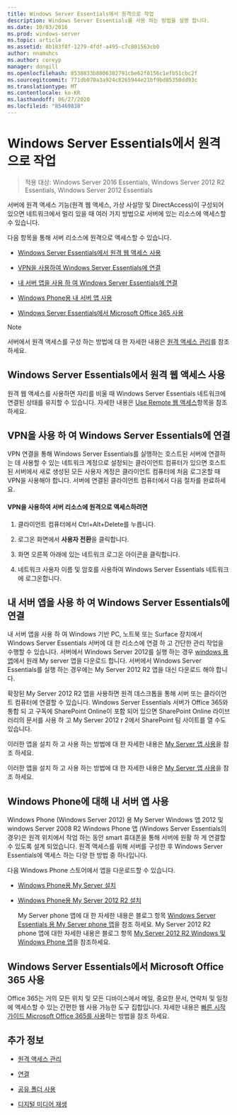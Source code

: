 ```yaml
---
title: Windows Server Essentials에서 원격으로 작업
description: Windows Server Essentials를 사용 하는 방법을 설명 합니다.
ms.date: 10/03/2016
ms.prod: windows-server
ms.topic: article
ms.assetid: 8b183f8f-1279-4fdf-a495-c7c801563cb0
author: nnamuhcs
ms.author: coreyp
manager: dongill
ms.openlocfilehash: 0530833b8006302791cbe62f0156c1efb51cbc2f
ms.sourcegitcommit: 771db070a3a924c8265944e21bf9bd85350dd93c
ms.translationtype: MT
ms.contentlocale: ko-KR
ms.lasthandoff: 06/27/2020
ms.locfileid: "85469838"
---
```

# <a name="work-remotely-in-windows-server-essentials"></a>Windows Server Essentials에서 원격으로 작업

>적용 대상: Windows Server 2016 Essentials, Windows Server 2012 R2 Essentials, Windows Server 2012 Essentials

 서버에 원격 액세스 기능(원격 웹 액세스, 가상 사설망 및 DirectAccess)이 구성되어 있으면 네트워크에서 멀리 있을 때 여러 가지 방법으로 서버에 있는 리소스에 액세스할 수 있습니다.

 다음 항목을 통해 서버 리소스에 원격으로 액세스할 수 있습니다.


-   [Windows Server Essentials에서 원격 웹 액세스 사용](Work-Remotely-in-Windows-Server-Essentials.md#BKMA_RWA)

-   [VPN을 사용하여 Windows Server Essentials에 연결](Work-Remotely-in-Windows-Server-Essentials.md#BKMK_3)

-   [내 서버 앱을 사용 하 여 Windows Server Essentials에 연결](Work-Remotely-in-Windows-Server-Essentials.md#BKMK_App)

-   [Windows Phone용 내 서버 앱 사용](Work-Remotely-in-Windows-Server-Essentials.md#BKMK_2)

-   [Windows Server Essentials에서 Microsoft Office 365 사용](Work-Remotely-in-Windows-Server-Essentials.md#BKMK_O365)

> [!NOTE]
>  서버에서 원격 액세스를 구성 하는 방법에 대 한 자세한 내용은 [원격 액세스 관리](../manage/Manage-Anywhere-Access-in-Windows-Server-Essentials.md)를 참조 하세요.

##  <a name="use-remote-web-access-in-windows-server-essentials"></a><a name="BKMA_RWA"></a>Windows Server Essentials에서 원격 웹 액세스 사용

 원격 웹 액세스를 사용하면 자리를 비울 때 Windows Server Essentials 네트워크에 연결된 상태를 유지할 수 있습니다. 자세한 내용은 [Use Remote 웹 액세스](Use-Remote-Web-Access-in-Windows-Server-Essentials.md)항목을 참조 하세요.


##  <a name="use-vpn-to-connect-to-windows-server-essentials"></a><a name="BKMK_3"></a>VPN을 사용 하 여 Windows Server Essentials에 연결
 VPN 연결을 통해 Windows Server Essentials를 실행하는 호스트된 서버에 연결하는 데 사용할 수 있는 네트워크 계정으로 설정되는 클라이언트 컴퓨터가 있으면 호스트된 서버에서 새로 생성된 모든 사용자 계정은 클라이언트 컴퓨터에 처음 로그온할 때 VPN을 사용해야 합니다. 서버에 연결된 클라이언트 컴퓨터에서 다음 절차를 완료하세요.

#### <a name="to-use-vpn-to-remotely-access-server-resources"></a>VPN을 사용하여 서버 리소스에 원격으로 액세스하려면

1.  클라이언트 컴퓨터에서 Ctrl+Alt+Delete를 누릅니다.

2.  로그온 화면에서 **사용자 전환**을 클릭합니다.

3.  화면 오른쪽 아래에 있는 네트워크 로그온 아이콘을 클릭합니다.

4.  네트워크 사용자 이름 및 암호를 사용하여 Windows Server Essentials 네트워크에 로그온합니다.

##  <a name="use-the-my-server-app-to-connect-to-windows-server-essentials"></a><a name="BKMK_App"></a>내 서버 앱을 사용 하 여 Windows Server Essentials에 연결
 내 서버 앱을 사용 하 여 Windows 기반 PC, 노트북 또는 Surface 장치에서 Windows Server Essentials 서버에 대 한 리소스에 연결 하 고 간단한 관리 작업을 수행할 수 있습니다. 서버에서 Windows Server 2012를 실행 하는 경우 [windows 용 앱](https://windows.microsoft.com/windows-8/apps)에서 원래 My server 앱을 다운로드 합니다. 서버에서 Windows Server Essentials를 실행 하는 경우에는 My Server 2012 R2 앱을 대신 다운로드 해야 합니다.

 확장된 My Server 2012 R2 앱을 사용하면 원격 데스크톱을 통해 서버 또는 클라이언트 컴퓨터에 연결할 수 있습니다. Windows Server Essentials 서버가 Office 365와 통합 되 고 구독에 SharePoint Online이 포함 되어 있으면 SharePoint Online 라이브러리의 문서를 사용 하 고 My Server 2012 r 2에서 SharePoint 팀 사이트를 열 수도 있습니다.


 이러한 앱을 설치 하 고 사용 하는 방법에 대 한 자세한 내용은 [My Server 앱 사용](Use-the-My-Server-App-to-Connect-to-Windows-Server-Essentials.md)을 참조 하세요.

 이러한 앱을 설치 하 고 사용 하는 방법에 대 한 자세한 내용은 [My Server 앱 사용](../use/Use-the-My-Server-App-to-Connect-to-Windows-Server-Essentials.md)을 참조 하세요.


##  <a name="use-the-my-server-app-for-windows-phone"></a><a name="BKMK_2"></a>Windows Phone에 대해 내 서버 앱 사용
 Windows Phone (Windows Server 2012) 용 My Server Windows 앱 2012 및 windows Server 2008 R2 Windows Phone 앱 (Windows Server Essentials의 경우)은 원격 위치에서 작업 하는 동안 smart 휴대폰을 통해 서버에 원활 하 게 연결할 수 있도록 설계 되었습니다. 원격 액세스를 위해 서버를 구성한 후 Windows Server Essentials에 액세스 하는 다양 한 방법 중 하나입니다.

 다음 Windows Phone 스토어에서 앱을 다운로드할 수 있습니다.

- [Windows Phone용 My Server 설치](http://www.windowsphone.com/store/app/my-server/6c2f98d5-6fcf-4e1d-b8b1-cde62ea1a94a)

- [Windows Phone용 My Server 2012 R2 설치](http://www.windowsphone.com/store/app/my-server-2012-r2/44f596b5-0477-4096-b96e-ddd6ef64ad6b)

  My Server phone 앱에 대 한 자세한 내용은 블로그 항목 [Windows Server Essentials 용 My Server phone 앱](https://blogs.technet.com/b/sbs/archive/2012/09/18/my-server-phone-app-for-windows-server-2012-essentials.aspx)을 참조 하세요. My Server 2012 R2 phone 앱에 대한 자세한 내용은 블로그 항목 [My Server 2012 R2 Windows 및 Windows Phone 앱](https://blogs.technet.com/b/sbs/archive/2013/11/19/my-server-2012-r2-windows-and-windows-phone-apps.aspx)을 참조하세요.

##  <a name="use-microsoft-office-365-with-windows-server-essentials"></a><a name="BKMK_O365"></a>Windows Server Essentials에서 Microsoft Office 365 사용

 Office 365는 거의 모든 위치 및 모든 디바이스에서 메일, 중요한 문서, 연락처 및 일정에 액세스할 수 있는 간편한 웹 사용 가능한 도구 집합입니다. 자세한 내용은 [빠른 시작 가이드 Microsoft Office 365를 사용](Quick-Start-Guide-to-Using-Microsoft-Office-365-with-Windows-Server-Essentials.md)하는 방법을 참조 하세요.


## <a name="see-also"></a>추가 정보

-   [원격 액세스 관리](../manage/Manage-Anywhere-Access-in-Windows-Server-Essentials.md)

-   [연결](Get-Connected-in-Windows-Server-Essentials.md)

-   [공유 폴더 사용](Use-Shared-Folders-in-Windows-Server-Essentials.md)

-   [디지털 미디어 재생](Play-Digital-Media-in-Windows-Server-Essentials.md)

